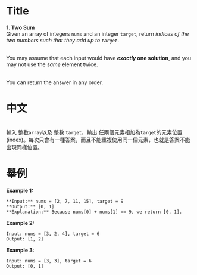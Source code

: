 # Title
**1. Two Sum**
<br>Given an array of integers `nums` and an integer `target`, return _indices of the two numbers such that they add up to `target`_. 

<br>You may assume that each input would have **_exactly_ one solution**, and you may not use the _same_ element twice. 

<br>You can return the answer in any order.

# 中文
<br>輸入 整數`array`以及 整數 `target`，輸出 任兩個元素相加為`target`的元素位置(index)。每次只會有一種答案，而且不能重複使用同一個元素，也就是答案不能出現同樣位置。

# 舉例
**Example 1:** 

    **Input:** nums = [2, 7, 11, 15], target = 9
    **Output:** [0, 1]
    **Explanation:** Because nums[0] + nums[1] == 9, we return [0, 1].


**Example 2:**
```
Input: nums = [3, 2, 4], target = 6
Output: [1, 2]
```

**Example 3:**
```
Input: nums = [3, 3], target = 6
Output: [0, 1]
```
